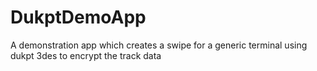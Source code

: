 # DukptDemoApp
A demonstration app which creates a swipe for a generic terminal using dukpt 3des to encrypt the track data
